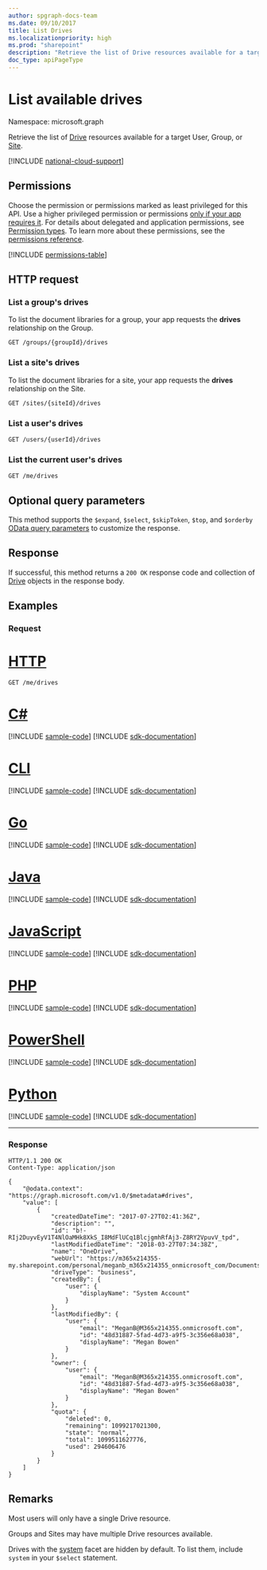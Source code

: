 ```yaml
---
author: spgraph-docs-team
ms.date: 09/10/2017
title: List Drives
ms.localizationpriority: high
ms.prod: "sharepoint"
description: "Retrieve the list of Drive resources available for a target User, Group, or Site."
doc_type: apiPageType
---
```

# List available drives

Namespace: microsoft.graph

Retrieve the list of [Drive](../resources/drive.md) resources available for a target User, Group, or [Site](../resources/site.md).

[!INCLUDE [national-cloud-support](../../includes/all-clouds.md)]

## Permissions

Choose the permission or permissions marked as least privileged for this API. Use a higher privileged permission or permissions [only if your app requires it](/graph/permissions-overview#best-practices-for-using-microsoft-graph-permissions). For details about delegated and application permissions, see [Permission types](/graph/permissions-overview#permission-types). To learn more about these permissions, see the [permissions reference](/graph/permissions-reference).

<!-- { "blockType": "permissions", "name": "drive_list" } -->
[!INCLUDE [permissions-table](../includes/permissions/drive-list-permissions.md)]

## HTTP request

### List a group's drives
To list the document libraries for a group, your app requests the **drives** relationship on the Group.


<!-- {"blockType": "ignored" } -->

```http
GET /groups/{groupId}/drives
```

### List a site's drives

To list the document libraries for a site, your app requests the **drives** relationship on the Site.

<!-- {"blockType": "ignored" } -->

```http
GET /sites/{siteId}/drives
```

### List a user's drives

<!-- {"blockType": "ignored" } -->

```http
GET /users/{userId}/drives
```

### List the current user's drives

<!-- {"blockType": "ignored" } -->

```http
GET /me/drives
```

## Optional query parameters

This method supports the `$expand`, `$select`, `$skipToken`, `$top`, and `$orderby` [OData query parameters](/graph/query-parameters) to customize the response.


## Response

If successful, this method returns a `200 OK` response code and collection of [Drive](../resources/drive.md) objects in the response body.

## Examples

### Request

# [HTTP](#tab/http)
<!-- {"blockType": "request", "name": "enum-drives" } -->

```msgraph-interactive
GET /me/drives
```

# [C#](#tab/csharp)
[!INCLUDE [sample-code](../includes/snippets/csharp/enum-drives-csharp-snippets.md)]
[!INCLUDE [sdk-documentation](../includes/snippets/snippets-sdk-documentation-link.md)]

# [CLI](#tab/cli)
[!INCLUDE [sample-code](../includes/snippets/cli/enum-drives-cli-snippets.md)]
[!INCLUDE [sdk-documentation](../includes/snippets/snippets-sdk-documentation-link.md)]

# [Go](#tab/go)
[!INCLUDE [sample-code](../includes/snippets/go/enum-drives-go-snippets.md)]
[!INCLUDE [sdk-documentation](../includes/snippets/snippets-sdk-documentation-link.md)]

# [Java](#tab/java)
[!INCLUDE [sample-code](../includes/snippets/java/enum-drives-java-snippets.md)]
[!INCLUDE [sdk-documentation](../includes/snippets/snippets-sdk-documentation-link.md)]

# [JavaScript](#tab/javascript)
[!INCLUDE [sample-code](../includes/snippets/javascript/enum-drives-javascript-snippets.md)]
[!INCLUDE [sdk-documentation](../includes/snippets/snippets-sdk-documentation-link.md)]

# [PHP](#tab/php)
[!INCLUDE [sample-code](../includes/snippets/php/enum-drives-php-snippets.md)]
[!INCLUDE [sdk-documentation](../includes/snippets/snippets-sdk-documentation-link.md)]

# [PowerShell](#tab/powershell)
[!INCLUDE [sample-code](../includes/snippets/powershell/enum-drives-powershell-snippets.md)]
[!INCLUDE [sdk-documentation](../includes/snippets/snippets-sdk-documentation-link.md)]

# [Python](#tab/python)
[!INCLUDE [sample-code](../includes/snippets/python/enum-drives-python-snippets.md)]
[!INCLUDE [sdk-documentation](../includes/snippets/snippets-sdk-documentation-link.md)]

---

### Response
<!-- { "blockType": "response",
       "@odata.type": "Collection(microsoft.graph.drive)",
       "truncated": true } -->

```http
HTTP/1.1 200 OK
Content-Type: application/json

{
    "@odata.context": "https://graph.microsoft.com/v1.0/$metadata#drives",
    "value": [
        {
            "createdDateTime": "2017-07-27T02:41:36Z",
            "description": "",
            "id": "b!-RIj2DuyvEyV1T4NlOaMHk8XkS_I8MdFlUCq1BlcjgmhRfAj3-Z8RY2VpuvV_tpd",
            "lastModifiedDateTime": "2018-03-27T07:34:38Z",
            "name": "OneDrive",
            "webUrl": "https://m365x214355-my.sharepoint.com/personal/meganb_m365x214355_onmicrosoft_com/Documents",
            "driveType": "business",
            "createdBy": {
                "user": {
                    "displayName": "System Account"
                }
            },
            "lastModifiedBy": {
                "user": {
                    "email": "MeganB@M365x214355.onmicrosoft.com",
                    "id": "48d31887-5fad-4d73-a9f5-3c356e68a038",
                    "displayName": "Megan Bowen"
                }
            },
            "owner": {
                "user": {
                    "email": "MeganB@M365x214355.onmicrosoft.com",
                    "id": "48d31887-5fad-4d73-a9f5-3c356e68a038",
                    "displayName": "Megan Bowen"
                }
            },
            "quota": {
                "deleted": 0,
                "remaining": 1099217021300,
                "state": "normal",
                "total": 1099511627776,
                "used": 294606476
            }
        }
    ]
}
```

## Remarks

Most users will only have a single Drive resource.

Groups and Sites may have multiple Drive resources available.

Drives with the [system][] facet are hidden by default.
To list them, include `system` in your `$select` statement.

[system]: ../resources/systemfacet.md

<!-- {
  "type": "#page.annotation",
  "description": "List the available drives for a user, group, or site.",
  "keywords": "drive,onedrive.drive,list drives",
  "section": "documentation",
  "tocPath": "Drives/List drives",
  "suppressions": [
  ]
} -->
